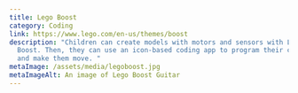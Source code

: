 ```yaml
---
title: Lego Boost
category: Coding
link: https://www.lego.com/en-us/themes/boost
description: "Children can create models with motors and sensors with Lego
  Boost. Then, they can use an icon-based coding app to program their creatures
  and make them move. "
metaImage: /assets/media/legoboost.jpg
metaImageAlt: An image of Lego Boost Guitar
---
```

